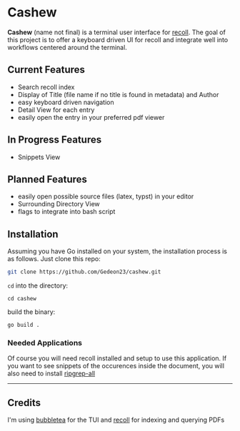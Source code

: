 # Cashew

**Cashew** (name not final) is a terminal user interface for [recoll](recoll.org).
The goal of this project is to offer a keyboard driven UI for recoll and integrate well into workflows centered around the terminal.


## Current Features

- Search recoll index
- Display of Title (file name if no title is found in metadata) and Author
- easy keyboard driven navigation
- Detail View for each entry
- easily open the entry in your preferred pdf viewer

## In Progress Features

- Snippets View

## Planned Features

- easily open possible source files (latex, typst) in your editor 
- Surrounding Directory View
- flags to integrate into bash script


## Installation

Assuming you have Go installed on your system, the installation process is as follows.
Just clone this repo:
```sh
git clone https://github.com/Gedeon23/cashew.git  
```

`cd` into the directory:
```
cd cashew
```

build the binary:
```
go build .
```

### Needed Applications

Of course you will need recoll installed and setup to use this application.
If you want to see snippets of the occurences inside the document, you will also need to install [ripgrep-all](github.com/phiresky/ripgrep-all)

---

## Credits
I'm using [bubbletea](github.com/charmbracelet/bubbletea) for the TUI and [recoll](reoll.org) for indexing and querying PDFs
